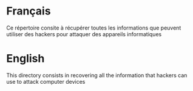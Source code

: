 # Français

Ce répertoire consite à récupérer toutes les informations que peuvent utiliser des hackers pour attaquer des appareils informatiques

# English

This directory consists in recovering all the information that hackers can use to attack computer devices